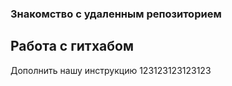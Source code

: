 ### Знакомство с удаленным репозиторием
## Работа с гитхабом
Дополнить нашу инструкцию
123123123123123
